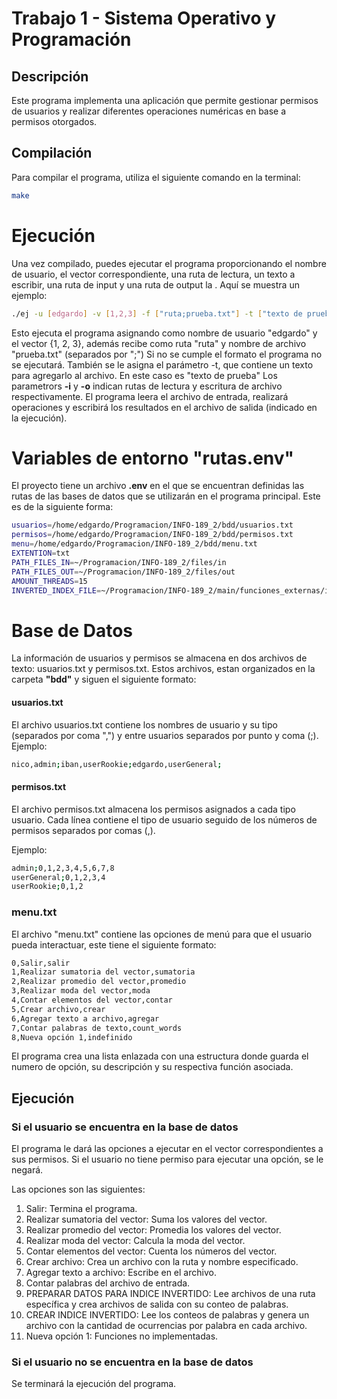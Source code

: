 # Trabajo 1 - Sistema Operativo y Programación

## Descripción
Este programa implementa una aplicación que permite gestionar permisos de usuarios y realizar diferentes operaciones numéricas en base a permisos otorgados.

## Compilación
Para compilar el programa, utiliza el siguiente comando en la terminal:

```bash
make
```
# Ejecución
Una vez compilado, puedes ejecutar el programa proporcionando el nombre de usuario, el vector correspondiente, una ruta de lectura, un texto a escribir, una ruta de input y una ruta de output la . Aquí se muestra un ejemplo:

```bash
./ej -u [edgardo] -v [1,2,3] -f ["ruta;prueba.txt"] -t ["texto de prueba"] -i ["ruta_input"] -o ["ruta_output"]
```
Esto ejecuta el programa asignando como nombre de usuario "edgardo" y el vector {1, 2, 3}, además recibe como ruta "ruta" y nombre de archivo "prueba.txt" (separados por ";") Si no se cumple el formato el programa no se ejecutará.
También se le asigna el parámetro -t, que contiene un texto para agregarlo al archivo. En este caso es "texto de prueba"
Los parametrors **-i** y **-o** indican rutas de lectura y escritura de archivo respectivamente. El programa leera el archivo de entrada, realizará operaciones y escribirá los resultados en el archivo de salida (indicado en la ejecución).

# Variables de entorno "rutas.env"
El proyecto tiene un archivo **.env** en el que se encuentran definidas las rutas de las bases de datos que se utilizarán en el programa principal. Este es de  la siguiente forma:

```bash
usuarios=/home/edgardo/Programacion/INFO-189_2/bdd/usuarios.txt
permisos=/home/edgardo/Programacion/INFO-189_2/bdd/permisos.txt
menu=/home/edgardo/Programacion/INFO-189_2/bdd/menu.txt
EXTENTION=txt
PATH_FILES_IN=~/Programacion/INFO-189_2/files/in
PATH_FILES_OUT=~/Programacion/INFO-189_2/files/out
AMOUNT_THREADS=15
INVERTED_INDEX_FILE=~/Programacion/INFO-189_2/main/funciones_externas/index.idx
```

# Base de Datos
La información de usuarios y permisos se almacena en dos archivos de texto: usuarios.txt y permisos.txt. Estos archivos, estan organizados en la carpeta **"bdd"** y siguen el siguiente formato:

#### usuarios.txt
El archivo usuarios.txt contiene los nombres de usuario y su tipo (separados por coma ",") y entre usuarios separados por punto y coma (;).
Ejemplo:
```bash
nico,admin;iban,userRookie;edgardo,userGeneral;
```

#### permisos.txt
El archivo permisos.txt almacena los permisos asignados a cada tipo usuario. Cada línea contiene el tipo de usuario seguido de los números de permisos separados por comas (,).

Ejemplo:
```bash
admin;0,1,2,3,4,5,6,7,8
userGeneral;0,1,2,3,4
userRookie;0,1,2
```

### menu.txt
El archivo "menu.txt" contiene las opciones de menú para que el usuario pueda interactuar, este tiene el siguiente formato:
```bash
0,Salir,salir
1,Realizar sumatoria del vector,sumatoria
2,Realizar promedio del vector,promedio
3,Realizar moda del vector,moda
4,Contar elementos del vector,contar
5,Crear archivo,crear
6,Agregar texto a archivo,agregar
7,Contar palabras de texto,count_words
8,Nueva opción 1,indefinido
```
El programa crea una lista enlazada con una estructura donde guarda el numero de opción, su descripción y su respectiva función asociada.

## Ejecución

### Si el usuario se encuentra en la base de datos

El programa le dará las opciones a ejecutar en el vector correspondientes a sus permisos. Si el usuario no tiene permiso para ejecutar una opción, se le negará.

Las opciones son las siguientes:

1. Salir: Termina el programa.
2. Realizar sumatoria del vector: Suma los valores del vector.
3. Realizar promedio del vector: Promedia los valores del vector.
4. Realizar moda del vector: Calcula la moda del vector.
5. Contar elementos del vector: Cuenta los números del vector.
6. Crear archivo: Crea un archivo con la ruta y nombre especificado.
7. Agregar texto a archivo: Escribe en el archivo.
8. Contar palabras del archivo de entrada.
9. PREPARAR DATOS PARA INDICE INVERTIDO: Lee archivos de una ruta específica y crea archivos de salida con su conteo de palabras.
10. CREAR INDICE INVERTIDO: Lee los conteos de palabras y genera un archivo con la cantidad de ocurrencias por palabra en cada archivo.
9. Nueva opción 1: Funciones no implementadas.

### Si el usuario no se encuentra en la base de datos

Se terminará la ejecución del programa.

